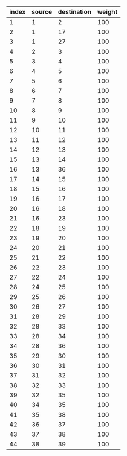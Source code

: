 |index|source|destination|weight|
|:----|:----|:----|:----|
|1|1|2|100|
|2|1|17|100|
|3|1|27|100|
|4|2|3|100|
|5|3|4|100|
|6|4|5|100|
|7|5|6|100|
|8|6|7|100|
|9|7|8|100|
|10|8|9|100|
|11|9|10|100|
|12|10|11|100|
|13|11|12|100|
|14|12|13|100|
|15|13|14|100|
|16|13|36|100|
|17|14|15|100|
|18|15|16|100|
|19|16|17|100|
|20|16|18|100|
|21|16|23|100|
|22|18|19|100|
|23|19|20|100|
|24|20|21|100|
|25|21|22|100|
|26|22|23|100|
|27|22|24|100|
|28|24|25|100|
|29|25|26|100|
|30|26|27|100|
|31|28|29|100|
|32|28|33|100|
|33|28|34|100|
|34|28|36|100|
|35|29|30|100|
|36|30|31|100|
|37|31|32|100|
|38|32|33|100|
|39|32|35|100|
|40|34|35|100|
|41|35|38|100|
|42|36|37|100|
|43|37|38|100|
|44|38|39|100|